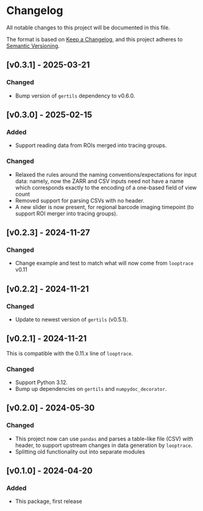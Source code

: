# Changelog
All notable changes to this project will be documented in this file.

The format is based on [Keep a Changelog](https://keepachangelog.com/en/1.1.0/),
and this project adheres to [Semantic Versioning](https://semver.org/spec/v2.0.0.html).

## [v0.3.1] - 2025-03-21

### Changed
* Bump version of `gertils` dependency to v0.6.0.

## [v0.3.0] - 2025-02-15

### Added
* Support reading data from ROIs merged into tracing groups.

### Changed
* Relaxed the rules around the naming conventions/expectations for input data: namely, now the ZARR and CSV inputs need not have a name which corresponds exactly to the encoding of a one-based field of view count
* Removed support for parsing CSVs with no header.
* A new slider is now present, for regional barcode imaging timepoint (to support ROI merger into tracing groups).

## [v0.2.3] - 2024-11-27

### Changed
* Change example and test to match what will now come from `looptrace` v0.11

## [v0.2.2] - 2024-11-21

### Changed
* Update to newest version of `gertils` (v0.5.1).

## [v0.2.1] - 2024-11-21
This is compatible with the 0.11.x line of `looptrace`.

### Changed
* Support Python 3.12.
* Bump up dependencies on `gertils` and `numpydoc_decorator`.

## [v0.2.0] - 2024-05-30

### Changed
* This project now can use `pandas` and parses a table-like file (CSV) _with_ header, to support upstream changes in data generation by `looptrace`.
* Splitting old functionality out into separate modules

## [v0.1.0] - 2024-04-20
 
### Added
* This package, first release
